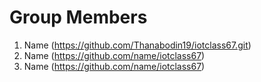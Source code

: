 # Group Members
1. Name (https://github.com/Thanabodin19/iotclass67.git)
1. Name (https://github.com/name/iotclass67)
1. Name (https://github.com/name/iotclass67)
